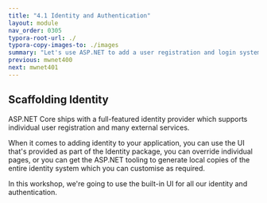 ```yaml
---
title: "4.1 Identity and Authentication"
layout: module
nav_order: 0305
typora-root-url: ./
typora-copy-images-to: ./images
summary: "Let's use ASP.NET to add a user registration and login system"
previous: mwnet400
next: mwnet401
---
```


## Scaffolding Identity

ASP.NET Core ships with a full-featured identity provider which supports individual user registration and many external services.

When it comes to adding identity to your application, you can use the UI that's provided as part of the Identity package, you can override individual pages, or you can get the ASP.NET tooling to generate local copies of the entire identity system which you can customise as required.

In this workshop, we're going to use the built-in UI for all our identity and authentication.



